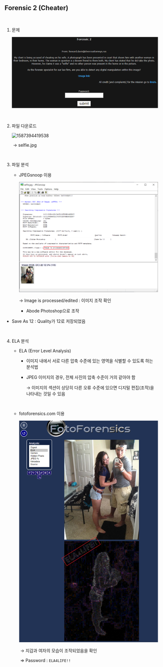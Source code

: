 ## Forensic 2 (Cheater)

<br>

1. 문제

   ![](./images/1587396475020.png)

<br>

2. 파일 다운로드

   ![1587394419538](C:\Users\YONGHA.LEE\Desktop\Security-Study\HTS\selfie.jpg)

   ​	→ selfie.jpg

<br>

3. 파일 분석

   - JPEGsnoop 이용

     ![1587545939732](./images/1587545939732.png)

     → Image is processed/edited : 이미지 조작 확인

     - Abode Photoshop으로 조작
  - Save As 12 : Quality가 12로 저장되었음

<br>

4. ELA 분석

   - ELA (Error Level Analysis)

     - 이미지 내에서 서로 다른 압축 수준에 있는 영역을 식별할 수 있도록 하는 분석법

     - JPEG 이미지의 경우, 전체 사진의 압축 수준이 거의 같아야 함

       → 이미지의 섹션이 상당히 다른 오류 수준에 있으면 디지털 편집(조작)을 나타내는 것일 수 있음

   <br>

   - fotoforensics.com 이용

     ![](./images/1587547939740.png)

     ​	→ 지갑과 여자의 모습이 조작되었음을 확인

     ​	⇒ Password : `ELA4LIFE!!`
